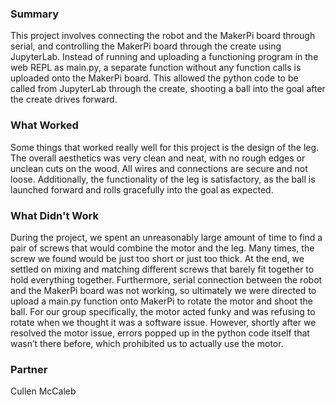 ### Summary
This project involves connecting the robot and the MakerPi board through serial, and controlling the MakerPi board through the create using JupyterLab. Instead of running and uploading a functioning program in the web REPL as main.py, a separate function without any function calls is uploaded onto the MakerPi board. This allowed the python code to be called from JupyterLab through the create, shooting a ball into the goal after the create drives forward.

### What Worked
Some things that worked really well for this project is the design of the leg. The overall aesthetics was very clean and neat, with no rough edges or unclean cuts on the wood. All wires and connections are secure and not loose. Additionally, the functionality of the leg is satisfactory, as the ball is launched forward and rolls gracefully into the goal as expected.

### What Didn't Work
During the project, we spent an unreasonably large amount of time to find a pair of screws that would combine the motor and the leg. Many times, the screw we found would be just too short or just too thick. At the end, we settled on mixing and matching different screws that barely fit together to hold everything together. Furthermore, serial connection between the robot and the MakerPi board was not working, so ultimately we were directed to upload a main.py function onto MakerPi to rotate the motor and shoot the ball. For our group specifically, the motor acted funky and was refusing to rotate when we thought it was a software issue. However, shortly after we resolved the motor issue, errors popped up in the python code itself that wasn’t there before, which prohibited us to actually use the motor.

### Partner
Cullen McCaleb

